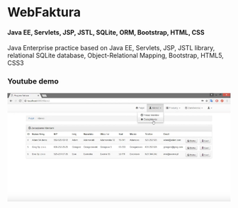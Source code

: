 # WebFaktura
#### Java EE, Servlets, JSP, JSTL, SQLite, ORM, Bootstrap, HTML, CSS

Java Enterprise practice based on Java EE, Servlets, JSP, JSTL library, relational SQLite database, Object-Relational Mapping, Bootstrap, HTML5, CSS3

### Youtube demo

<a href="https://www.youtube.com/watch?v=QjlIUjuqYJ4" title="Wath demo"><img src="web/assests/images/webFaktura.png" /></a>